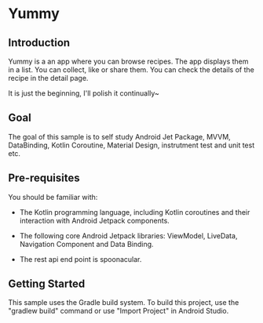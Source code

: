 #  Yummy
##  Introduction

Yummy is a an app where you can browse recipes. The app displays them in a list. You can collect, like or share them. You can check the details of the recipe in the detail page.

It is just the beginning, I'll polish it continually~

##  Goal
The goal of this sample is to self study Android Jet Package, MVVM, DataBinding, Kotlin Coroutine, Material Design, instrutment test and unit test etc.

##  Pre-requisites
You should be familiar with:
-  The Kotlin programming language, including Kotlin coroutines and their interaction with Android Jetpack components.

-  The following core Android Jetpack libraries: ViewModel, LiveData, Navigation Component and Data Binding.

-  The rest api end point is spoonacular.

##  Getting Started
This sample uses the Gradle build system. To build this project, use the "gradlew build" command or use "Import Project" in Android Studio.
